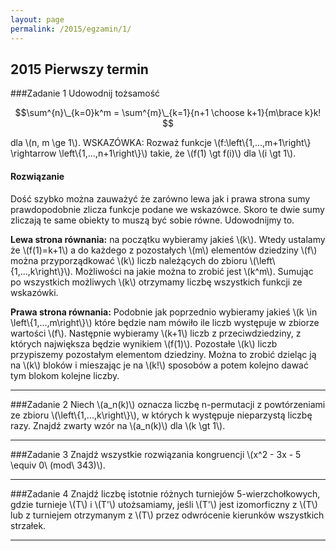 ```yaml
---
layout: page
permalink: /2015/egzamin/1/
---
```


## 2015 Pierwszy termin

###Zadanie 1
Udowodnij tożsamość

$$\sum^{n}\_{k=0}k^m = \sum^{m}\_{k=1}{n+1 \choose k+1}{m\brace k}k! $$

dla \\(n, m \ge 1\\). WSKAZÓWKA: Rozważ funkcje
\\(f:\\left\\{1,...,m+1\\right\\} \rightarrow \\left\\{1,...,n+1\\right\\}\\)
takie, że \\(f(1) \gt f(i)\\) dla \\(i \gt 1\\).

<div data-collapse>
  <h4 class="collapsible">Rozwiązanie</h4>
  <div class="solution">
    <p>Dość szybko można zauważyć że zarówno lewa jak i prawa strona
    sumy prawdopodobnie zlicza funkcje podane we wskazówce. Skoro te dwie sumy
    zliczają te same obiekty to muszą być sobie równe. Udowodnijmy to.</p>
    <p><b>Lewa strona równania:</b> na początku wybieramy jakieś \(k\). Wtedy ustalamy
    że \(f(1)=k+1\) a do każdego z pozostałych \(m\) elementów dziedziny \(f\) można
    przyporządkować \(k\) liczb należących do zbioru \(\left\{1,...,k\right\}\).
    Możliwości na jakie można to zrobić jest \(k^m\). Sumując po
    wszystkich możliwych \(k\) otrzymamy liczbę wszystkich funkcji ze wskazówki.</p>
    <p><b>Prawa strona równania:</b> Podobnie jak poprzednio wybieramy jakieś
    \(k \in \left\{1,...,m\right\}\) które będzie nam mówiło ile liczb występuje w
    zbiorze wartości \(f\). Następnie wybieramy \(k+1\) liczb z przeciwdziedziny,
    z których największa będzie wynikiem \(f(1)\). Pozostałe \(k\) liczb przypiszemy
    pozostałym elementom dziedziny. Można to zrobić dzieląc ją na \(k\) bloków i
    mieszając je na \(k!\) sposobów a potem kolejno dawać tym blokom kolejne liczby.</p>
  </div>
</div>

---

###Zadanie 2
Niech \\(a\_n(k)\\) oznacza liczbę n-permutacji z powtórzeniami ze zbioru
\\(\\left\\{1,...,k\\right\\}\\), w których k występuje nieparzystą liczbę razy.
Znajdź zwarty wzór na \\(a\_n(k)\\) dla \\(k \gt 1\\).

---

###Zadanie 3
Znajdź wszystkie rozwiązania kongruencji \\(x^2 - 3x - 5 \equiv 0\ (mod\ 343)\\).

---

###Zadanie 4
Znajdź liczbę istotnie różnych turniejów 5-wierzchołkowych, gdzie turnieje
\\(T\\) i \\(T'\\) utożsamiamy, jeśli \\(T'\\) jest izomorficzny z
\\(T\\) lub z turniejem otrzymanym z \\(T\\) przez odwrócenie kierunków
wszystkich strzałek.

---
